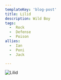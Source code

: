 ```yaml
---
templateKey: 'blog-post'
title: Lilid
description: Wild Boy
tags:
  -  Rock
  -  Defense
  -  Poison
allies:
  -  Ian
  -  Poni
  -  Jack

---
```

![Lilid](/img/Lilid.png)
